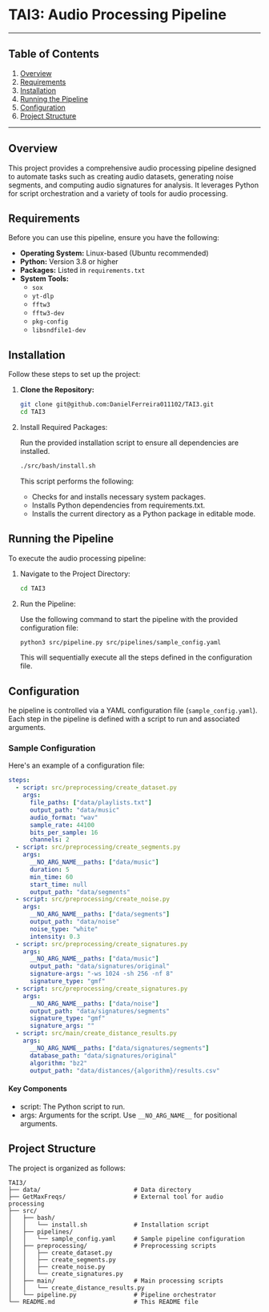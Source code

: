 # TAI3: Audio Processing Pipeline

---

## Table of Contents

1. [Overview](#overview)
2. [Requirements](#requirements)
3. [Installation](#installation)
4. [Running the Pipeline](#running-the-pipeline)
5. [Configuration](#configuration)
6. [Project Structure](#project-structure)

---

## Overview

This project provides a comprehensive audio processing pipeline designed to automate tasks such as creating audio datasets, generating noise segments, and computing audio signatures for analysis. It leverages Python for script orchestration and a variety of tools for audio processing.

## Requirements

Before you can use this pipeline, ensure you have the following:

- **Operating System:** Linux-based (Ubuntu recommended)
- **Python:** Version 3.8 or higher
- **Packages:** Listed in `requirements.txt`
- **System Tools:** 
  - `sox`
  - `yt-dlp`
  - `fftw3`
  - `fftw3-dev`
  - `pkg-config`
  - `libsndfile1-dev`

## Installation

Follow these steps to set up the project:

1. **Clone the Repository:**

   ```bash
   git clone git@github.com:DanielFerreira011102/TAI3.git
   cd TAI3
    ```
2. Install Required Packages:

    Run the provided installation script to ensure all dependencies are installed.

    ```bash
    ./src/bash/install.sh
    ```

    This script performs the following:

    - Checks for and installs necessary system packages.
    - Installs Python dependencies from requirements.txt.
    - Installs the current directory as a Python package in editable mode.

## Running the Pipeline

To execute the audio processing pipeline:

1. Navigate to the Project Directory:

    ```bash
    cd TAI3
    ```

2. Run the Pipeline:

    Use the following command to start the pipeline with the provided configuration file:

    ```bash
    python3 src/pipeline.py src/pipelines/sample_config.yaml
    ```

    This will sequentially execute all the steps defined in the configuration file.

## Configuration

he pipeline is controlled via a YAML configuration file (`sample_config.yaml`). Each step in the pipeline is defined with a script to run and associated arguments.

### Sample Configuration

Here's an example of a configuration file:

```yaml
steps:
  - script: src/preprocessing/create_dataset.py
    args:
      file_paths: ["data/playlists.txt"]
      output_path: "data/music"
      audio_format: "wav"
      sample_rate: 44100
      bits_per_sample: 16
      channels: 2
  - script: src/preprocessing/create_segments.py
    args:
      __NO_ARG_NAME__paths: ["data/music"]
      duration: 5
      min_time: 60
      start_time: null
      output_path: "data/segments"
  - script: src/preprocessing/create_noise.py
    args:
      __NO_ARG_NAME__paths: ["data/segments"]
      output_path: "data/noise"
      noise_type: "white"
      intensity: 0.3
  - script: src/preprocessing/create_signatures.py
    args:
      __NO_ARG_NAME__paths: ["data/music"]
      output_path: "data/signatures/original"
      signature-args: "-ws 1024 -sh 256 -nf 8"
      signature_type: "gmf"
  - script: src/preprocessing/create_signatures.py
    args:
      __NO_ARG_NAME__paths: ["data/noise"]
      output_path: "data/signatures/segments"
      signature_type: "gmf"
      signature_args: ""
  - script: src/main/create_distance_results.py
    args:
      __NO_ARG_NAME__paths: ["data/signatures/segments"]
      database_path: "data/signatures/original"
      algorithm: "bz2"
      output_path: "data/distances/{algorithm}/results.csv"
```
#### Key Components
- script: The Python script to run.
- args: Arguments for the script. Use `__NO_ARG_NAME__` for positional arguments.

## Project Structure

The project is organized as follows:

```plaintext
TAI3/
├── data/                          # Data directory
├── GetMaxFreqs/                   # External tool for audio processing
├── src/
│   ├── bash/
│   │   └── install.sh             # Installation script
│   ├── pipelines/
│   │   └── sample_config.yaml     # Sample pipeline configuration
│   ├── preprocessing/             # Preprocessing scripts
│   │   ├── create_dataset.py
│   │   ├── create_segments.py
│   │   ├── create_noise.py
│   │   └── create_signatures.py
│   ├── main/                      # Main processing scripts
│   │   └── create_distance_results.py
│   └── pipeline.py                # Pipeline orchestrator
└── README.md                      # This README file
```